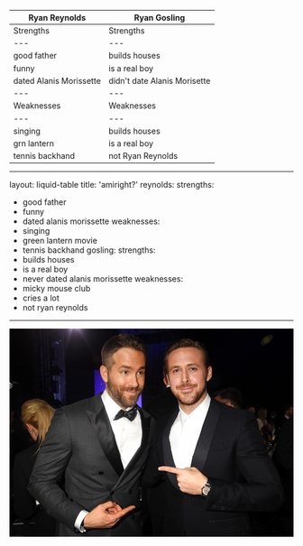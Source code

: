 
|Ryan Reynolds| Ryan Gosling|
|---|---|
|Strengths|Strengths|
|---|---|
|good father|builds houses|
|funny|is a real boy|
|dated Alanis Morissette|didn't date Alanis Morisette|
|---|---|
|Weaknesses|Weaknesses
|---|---|
|singing|builds houses|
|grn lantern|is a real boy|
|tennis backhand|not Ryan Reynolds|

---
layout: liquid-table
title: 'amiright?'
reynolds:
  strengths:
  - good father
  - funny
  - dated alanis morissette
  weaknesses: 
  - singing
  - green lantern movie
  - tennis backhand 
gosling:
  strengths: 
  - builds houses
  - is a real boy
  - never dated alanis morissette
  weaknesses: 
  - micky mouse club
  - cries a lot
  - not ryan reynolds
---

![](assets/img/ryan-v-ryan.jpeg) 





 

